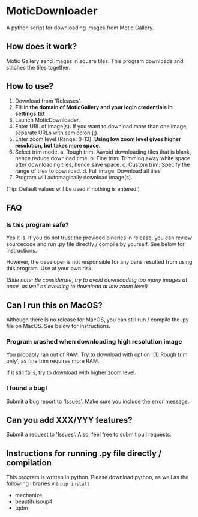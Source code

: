 # MoticDownloader
A python script for downloading images from Motic Gallery.

## How does it work?
Motic Gallery send images in square tiles. This program downloads and stitches the tiles together.

## How to use?
1. Download from 'Releases'.
2. **Fill in the domain of MoticGallery and your login credentials in settings.txt**
3. Launch MoticDownloader.
4. Enter URL of image(s). If you want to download more than one image, separate URLs with semicolon (;).
5. Enter zoom level (Range: 0-13). **Using low zoom level gives higher resolution, but takes more space.**
6. Select trim mode.
  a. Rough trim: Aavoid downloading tiles that is blank, hence reduce download time.
  b. Fine trim: Trimming away white space after downloading tiles, hence save space.
  c. Custom trim: Specify the range of tiles to download.
  d. Full image: Download all tiles.
7. Program will automagically download image(s).

(Tip: Default values will be used if nothing is entered.)

## FAQ
### Is this program safe?
Yes it is. If you do not trust the provided binaries in release, you can review sourcecode and run .py file directly / compile by yourself. See below for instructions.

However, the developer is not responsible for any bans resulted from using this program. Use at your own risk.

_(Side note: Be considerate, try to avoid downloading too many images at once, as well as avoiding to download at low zoom level)_

## Can I run this on MacOS?
Although there is no release for MacOS, you can still run / compile the .py file on MacOS. See below for instructions.

### Program crashed when downloading high resolution image
You probably ran out of RAM. Try to download with option '\[1] Rough trim only', as fine trim requires more RAM.

If it still fails, try to download with higher zoom level.

### I found a bug!
Submit a bug report to 'Issues'. Make sure you include the error message.

## Can you add XXX/YYY features?
Submit a request to 'Issues'. Also, feel free to submit pull requests.

## Instructions for running .py file directly / compilation
This program is written in python. Please download python, as well as the following libraries via <code>pip install</code>
 - mechanize
 - beautifulsoup4
 - tqdm
